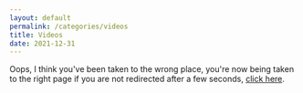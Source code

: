 ```yaml
---
layout: default
permalink: /categories/videos
title: Videos
date: 2021-12-31
---
```

<head>
  <meta http-equiv="refresh" content="3; URL=https://blog.josh.me.uk/videos" />
</head>
<body>
<p>Oops, I think you've been taken to the wrong place, you're now being taken to the right page if you are not redirected after a few seconds, <a href="https://blog.josh.me.uk/videos">click here</a>.</p>
</body>